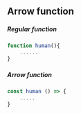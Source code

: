 ## Arrow function

##### Regular function

```javascript
function human(){
    ......
}
```

##### Arrow function

```javascript
const human () => {
    .....
}
```
